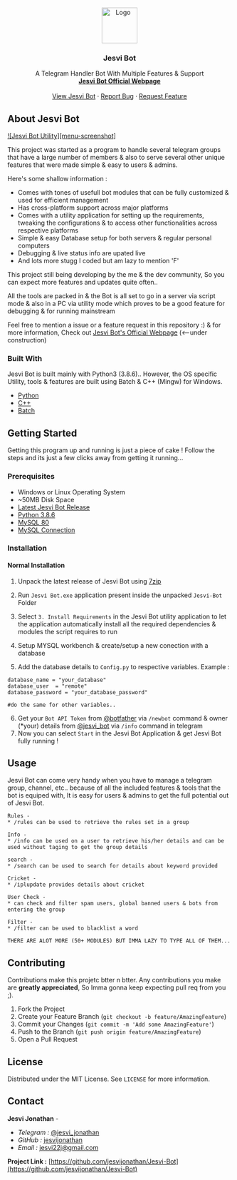 <!-- PROJECT LOGO -->
<br />
<p align="center">
  <a href="https://jesvijonathan.github.io/jesvijonathan/">
    <img src="bin/icon.ico" alt="Logo" width="80" height="80">
  </a>

  <h3 align="center">Jesvi Bot</h3>

  <p align="center">
    A Telegram Handler Bot With Multiple Features & Support
    <br />
    <a href="https://jesvijonathan.github.io/jesvijonathan/"><strong>Jesvi Bot Official Webpage</strong></a>
    <br />
    <br />
    <a href="https://github.com/jesvijonathan/Jesvi-Bot/issues">View Jesvi Bot</a>
    ·
    <a href="https://github.com/jesvijonathan/Jesvi-Bot/issues">Report Bug</a>
    ·
    <a href="https://github.com/jesvijonathan/Jesvi-Bot/issues">Request Feature</a>
  </p>
</p>



<!-- TABLE OF CONTENTS 
## Table of Contents

- [About Jesvi Bot](#about-jesvi-bot)
  - [Built With](#built-with)
- [Getting Started](#getting-started)
  - [Prerequisites](#prerequisites)
  - [Installation](#installation)
    - [Normal Installation](#normal-installation)
- [Usage](#usage)
- [Contributing](#contributing)
- [License](#license)
- [Contact](#contact)



<!-- ABOUT THE PROJECT -->
## About Jesvi Bot

[![Jesvi Bot Utility][menu-screenshot]](https://example.com)

This project was started as a program to handle several telegram groups that have a large number of members & also to serve several other unique features that were made simple & easy to users & admins.

Here's some shallow information :
* Comes with tones of usefull bot modules that can be fully customized & used for efficient management
* Has cross-platform support across major platforms
* Comes with a utility application for setting up the requirements, tweaking the configurations & to access other functionalities across respective platforms
* Simple & easy Database setup for both servers & regular personal computers
* Debugging & live status info are upated live
* And lots more stugg I coded but am lazy to mention 'F'

This project still being developing by the me & the dev community, So you can expect more features and updates quite often..

All the tools are packed in & the Bot is all set to go in a server via script mode & also in a PC via utility mode which proves to be a good feature for debugging & for running mainstream

Feel free to mention a issue or a feature request in this repository :)
& for more information, Check out [Jesvi Bot's Official Webpage](https://jesvijonathan.github.io/jesvijonathan/) (<--under construction)

### Built With
Jesvi Bot is built mainly with Python3 (3.8.6).. However, the OS specific Utility, tools & features are built using Batch & C++ (Mingw) for Windows.

* [Python](https://www.python.org/)
* [C++](http://www.mingw.org/)
* [Batch](https://docs.microsoft.com/en-us/windows-server/administration/windows-commands/windows-commands)


<!-- GETTING STARTED -->
## Getting Started

Getting this program up and running is just a piece of cake ! Follow the steps and its just a few clicks away from getting it running...

### Prerequisites

* Windows or Linux Operating System
* ~50MB Disk Space
* [Latest Jesvi Bot Release](https://github.com/jesvijonathan/Jesvi-Bot/releases)
* [Python 3.8.6](https://www.python.org/)
* [MySQL 80](https://www.mysql.com/)
* [MySQL Connection](https://dev.mysql.com/doc/workbench/en/wb-getting-started-tutorial-create-connection.html)

### Installation

#### Normal Installation

1. Unpack the latest release of Jesvi Bot using [7zip](www.7zip.com)

2. Run `Jesvi Bot.exe` application present inside the unpacked `Jesvi-Bot` Folder

3. Select `3. Install Requirements` in the Jesvi Bot utility application to let the application automatically install all the required dependencies & modules the script requires to run

4. Setup MYSQL workbench & create/setup a new conection with a database

5. Add the database details to `Config.py` to respective variables. Example :

```bot_username = "your_bot_username"
database_name = "your_database"
database_user  = "remote"
database_password = "your_database_password"

#do the same for other variables..
```

6. Get your `Bot API Token` from [@botfather](https://telegram.me/botfather) via `/newbot` command & owner (*your) details from [@jesvi_bot](https://telegram.me/jesvi_bot) via `/info` command in telegram
2. Now you can select `Start` in the Jesvi Bot Application & get Jesvi Bot fully running !


<!-- USAGE EXAMPLES -->
## Usage
Jesvi Bot can come very handy when you have to manage a telegram group, channel, etc.. because of all the included features & tools that the bot is equiped with, It is easy for users & admins to get the full potential out of Jesvi Bot.
```
Rules - 
* /rules can be used to retrieve the rules set in a group

Info -
* /info can be used on a user to retrieve his/her details and can be used without taging to get the group details

search -
* /search can be used to search for details about keyword provided

Cricket -
* /iplupdate provides details about cricket

User Check -
* can check and filter spam users, global banned users & bots from entering the group

Filter -
* /filter can be used to blacklist a word 

THERE ARE ALOT MORE (50+ MODULES) BUT IMMA LAZY TO TYPE ALL OF THEM...
```
<!-- CONTRIBUTING -->
## Contributing

Contributions make this projetc btter n btter. Any contributions you make are **greatly appreciated**, So Imma gonna keep expecting pull req from you ;).

1. Fork the Project
2. Create your Feature Branch (`git checkout -b feature/AmazingFeature`)
3. Commit your Changes (`git commit -m 'Add some AmazingFeature'`)
4. Push to the Branch (`git push origin feature/AmazingFeature`)
5. Open a Pull Request



<!-- LICENSE -->
## License

Distributed under the MIT License. See `LICENSE` for more information.



<!-- CONTACT -->
## Contact

**Jesvi Jonathan** - 

* *Telegram :* [@jesvi_jonathan](https://twitter.com/your_username)
* *GitHub :* [jesvijonathan](https://github.com/jesvijonathan/Jesvi-Bot)
* *Email :*  jesvi22j@gmail.com

**Project Link :** [https://github.com/jesvijonathan/Jesvi-Bot](https://github.com/jesvijonathan/Jesvi-Bot)
